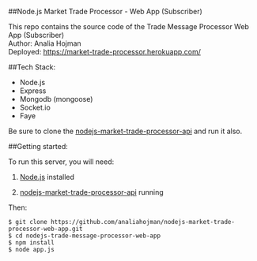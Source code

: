 ##Node.js Market Trade Processor - Web App (Subscriber)

This repo contains the source code of the Trade Message Processor Web App (Subscriber) <br>
Author: Analia Hojman <br>
Deployed: https://market-trade-processor.herokuapp.com/

##Tech Stack:
+ Node.js
+ Express
+ Mongodb (mongoose)
+ Socket.io
+ Faye


Be sure to clone the [nodejs-market-trade-processor-api](https://github.com/analiahojman/nodejs-market-trade-processor-api) and run it also.

##Getting started:

To run this server, you will need:

1. [Node.js](http://nodejs.org) installed

2. [nodejs-market-trade-processor-api](https://github.com/analiahojman/nodejs-market-trade-processor-api) running

Then:

```
$ git clone https://github.com/analiahojman/nodejs-market-trade-processor-web-app.git
$ cd nodejs-trade-message-processor-web-app
$ npm install
$ node app.js
```


